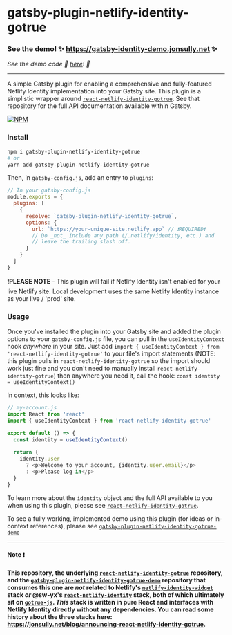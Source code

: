 # gatsby-plugin-netlify-identity-gotrue

### See the demo! ✨ https://gatsby-identity-demo.jonsully.net ✨

 _See the demo code 🤖 [here](https://github.com/jon-sully/gatsby-plugin-netlify-identity-gotrue-demo)! 🤖_

---

A simple Gatsby plugin for enabling a comprehensive and fully-featured Netlify Identity implementation into your Gatsby site. This plugin is a simplistic wrapper around [`react-netlify-identity-gotrue`][2]. See that repository for the full API documentation available within Gatsby.

[![NPM](https://img.shields.io/npm/v/gatsby-plugin-netlify-identity-gotrue.svg)](https://www.npmjs.com/package/gatsby-plugin-netlify-identity-gotrue)

### Install

```sh
npm i gatsby-plugin-netlify-identity-gotrue
# or
yarn add gatsby-plugin-netlify-identity-gotrue
```

Then, in `gatsby-config.js`, add an entry to `plugins`:

```js
// In your gatsby-config.js
module.exports = {
  plugins: [
    {
      resolve: `gatsby-plugin-netlify-identity-gotrue`,
      options: {
        url: `https://your-unique-site.netlify.app` // ❗REQUIRED❗
        // Do _not_ include any path (/.netlify/identity, etc.) and
        // leave the trailing slash off.
      }
    }
  ]
}
```

❗**PLEASE NOTE** - This plugin will fail if Netlify Identity isn't enabled for your live Netlify site. Local development uses the same Netlify Identity instance as your live / 'prod' site.

### Usage

Once you've installed the plugin into your Gatsby site and added the plugin options to your `gatsby-config.js` file, you can pull in the `useIdentityContext` hook _anywhere_ in your site. Just add `import { useIdentityContext } from 'react-netlify-identity-gotrue'` to your file's import statements (NOTE: this plugin pulls in `react-netlify-identity-gotrue` so the import should work just fine and you don't need to manually install `react-netlify-identity-gotrue`) then anywhere you need it, call the hook: `const identity = useIdentityContext()`

In context, this looks like:

```js
// my-account.js
import React from 'react'
import { useIdentityContext } from 'react-netlify-identity-gotrue'

export default () => {
  const identity = useIdentityContext()
  
  return {
    identity.user
      ? <p>Welcome to your account, {identity.user.email}</p>
      : <p>Please log in</p>
  }
}

```

To learn more about the `identity` object and the full API available to you when using this plugin, please see [`react-netlify-identity-gotrue`][2]. 

To see a fully working, implemented demo using this plugin (for ideas or in-context references), please see [`gatsby-plugin-netlify-identity-gotrue-demo`][6]


---

#### Note ❗

**This repository, the underlying [`react-netlify-identity-gotrue`][2] repository, and the  [`gatsby-plugin-netlify-identity-gotrue-demo`][6] repository that consumes this one are _not_ related to Netlify's [`netlify-identity-widget`][3] stack _or_ @sw-yx's [`react-netlify-identity`][4] stack, both of which ultimately sit on [`gotrue-js`][5]. *This* stack is written in pure React and interfaces with Netlify Identity directly without any dependencies. You can read some history about the three stacks here: https://jonsully.net/blog/announcing-react-netlify-identity-gotrue.**

[2]:https://github.com/jon-sully/react-netlify-identity-gotrue
[3]:https://github.com/netlify/netlify-identity-widget
[4]:https://github.com/netlify-labs/react-netlify-identity
[5]:https://github.com/netlify/gotrue-js
[1]: https://github.com/jon-sully/gatsby-plugin-netlify-identity-gotrue
[6]: https://github.com/jon-sully/gatsby-plugin-netlify-identity-gotrue-demo
